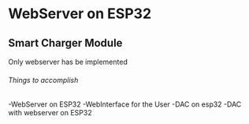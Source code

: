# WebServer on ESP32
## Smart Charger Module
Only webserver has be implemented 
###### Things to accomplish
-WebServer on ESP32
-WebInterface for the User
-DAC on esp32
-DAC with webserver on ESP32